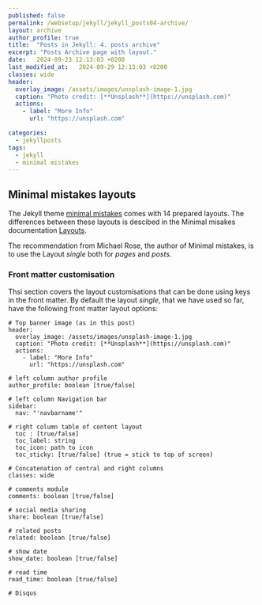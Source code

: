 ```yaml
---
published: false
permalink: /websetup/jekyll/jekyll_posts04-archive/
layout: archive
author_profile: true
title:  "Posts in Jekyll: 4. posts archive"
excerpt: "Posts Archive page with layout."
date:   2024-09-23 12:13:03 +0200
last_modified_at:   2024-09-29 12:13:03 +0200
classes: wide
header:
  overlay_image: /assets/images/unsplash-image-1.jpg
  caption: "Photo credit: [**Unsplash**](https://unsplash.com)"
  actions:
    - label: "More Info"
      url: "https://unsplash.com"

categories:
  - jekyllposts
tags:
  - jekyll
  - minimal mistakes
---
```


## Minimal mistakes layouts

The Jekyll theme [minimal mistakes]() comes with 14 prepared layouts. The differences between these layouts is descibed in the Minimal misakes documentation [Layouts](https://mmistakes.github.io/minimal-mistakes/docs/layouts/).

The recommendation from Michael Rose, the author of Minimal mistakes, is to use the Layout _single_ both for _pages_ and _posts_.


### Front matter customisation

Thsi section covers the layout customisations that can be done using keys in the front matter. By default the layout _single_, that we have used so far, have the following front matter layout options:

```
# Top banner image (as in this post)
header:
  overlay_image: /assets/images/unsplash-image-1.jpg
  caption: "Photo credit: [**Unsplash**](https://unsplash.com)"
  actions:
    - label: "More Info"
      url: "https://unsplash.com"

# left column author profile
author_profile: boolean [true/false]

# left column Navigation bar
sidebar:
  nav: "'navbarname'"

# right column table of content layout
  toc : [true/false]
  toc_label: string
  toc_icon: path to icon
  toc_sticky: [true/false] (true = stick to top of screen)

# Concatenation of central and right columns
classes: wide

# comments module
comments: boolean [true/false]

# social media sharing
share: boolean [true/false]

# related posts
related: boolean [true/false]

# show date
show_date: boolean [true/false]

# read time
read_time: boolean [true/false]

# Disqus


```
